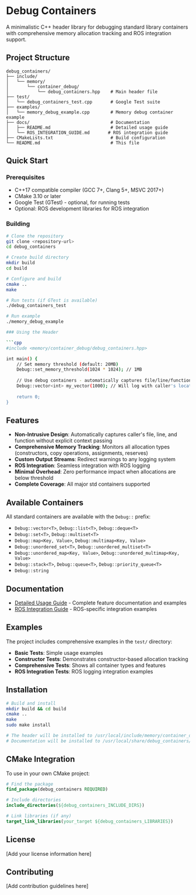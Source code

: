 # Debug Containers

A minimalistic C++ header library for debugging standard library containers with comprehensive memory allocation tracking and ROS integration support.

## Project Structure

```
debug_containers/
├── include/
│   └── memory/
│       └── container_debug/
│           └── debug_containers.hpp    # Main header file
├── test/
│   └── debug_containers_test.cpp       # Google Test suite
├── examples/
│   └── memory_debug_example.cpp        # Memory debug container example
├── docs/                               # Documentation
│   ├── README.md                       # Detailed usage guide
│   └── ROS_INTEGRATION_GUIDE.md       # ROS integration guide
├── CMakeLists.txt                      # Build configuration
└── README.md                           # This file
```

## Quick Start

### Prerequisites

- C++17 compatible compiler (GCC 7+, Clang 5+, MSVC 2017+)
- CMake 3.10 or later
- Google Test (GTest) - optional, for running tests
- Optional: ROS development libraries for ROS integration

### Building

```bash
# Clone the repository
git clone <repository-url>
cd debug_containers

# Create build directory
mkdir build
cd build

# Configure and build
cmake ..
make

# Run tests (if GTest is available)
./debug_containers_test

# Run example
./memory_debug_example

### Using the Header

```cpp
#include <memory/container_debug/debug_containers.hpp>

int main() {
    // Set memory threshold (default: 20MB)
    Debug::set_memory_threshold(1024 * 1024); // 1MB
    
    // Use debug containers - automatically captures file/line/function
    Debug::vector<int> my_vector(1000); // Will log with caller's location
    
    return 0;
}
```

## Features

- **Non-Intrusive Design**: Automatically captures caller's file, line, and function without explicit context passing
- **Comprehensive Memory Tracking**: Monitors all allocation types (constructors, copy operations, assignments, reserves)
- **Custom Output Streams**: Redirect warnings to any logging system
- **ROS Integration**: Seamless integration with ROS logging
- **Minimal Overhead**: Zero performance impact when allocations are below threshold
- **Complete Coverage**: All major std containers supported


## Available Containers

All standard containers are available with the `Debug::` prefix:

- `Debug::vector<T>`, `Debug::list<T>`, `Debug::deque<T>`
- `Debug::set<T>`, `Debug::multiset<T>`
- `Debug::map<Key, Value>`, `Debug::multimap<Key, Value>`
- `Debug::unordered_set<T>`, `Debug::unordered_multiset<T>`
- `Debug::unordered_map<Key, Value>`, `Debug::unordered_multimap<Key, Value>`
- `Debug::stack<T>`, `Debug::queue<T>`, `Debug::priority_queue<T>`
- `Debug::string`

## Documentation

- [Detailed Usage Guide](docs/README.md) - Complete feature documentation and examples
- [ROS Integration Guide](docs/ROS_INTEGRATION_GUIDE.md) - ROS-specific integration examples

## Examples

The project includes comprehensive examples in the `test/` directory:

- **Basic Tests**: Simple usage examples
- **Constructor Tests**: Demonstrates constructor-based allocation tracking
- **Comprehensive Tests**: Shows all container types and features
- **ROS Integration Tests**: ROS logging integration examples

## Installation

```bash
# Build and install
mkdir build && cd build
cmake ..
make
sudo make install

# The header will be installed to /usr/local/include/memory/container_debug/
# Documentation will be installed to /usr/local/share/debug_containers/docs/
```

## CMake Integration

To use in your own CMake project:

```cmake
# Find the package
find_package(debug_containers REQUIRED)

# Include directories
include_directories(${debug_containers_INCLUDE_DIRS})

# Link libraries (if any)
target_link_libraries(your_target ${debug_containers_LIBRARIES})
```

## License

[Add your license information here]

## Contributing

[Add contribution guidelines here]